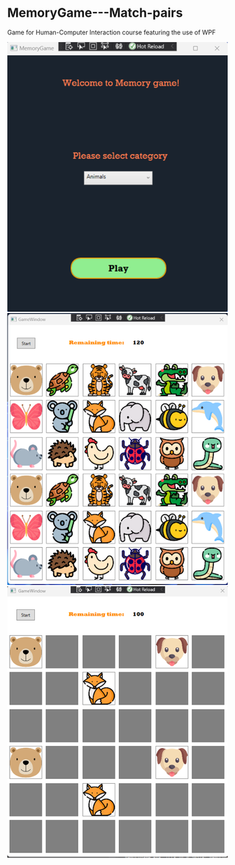 # MemoryGame---Match-pairs
Game for Human-Computer Interaction course featuring the use of WPF

![WelcomeWindow](https://github.com/aleksandardrljaca/MemoryGame---Match-pairs/blob/main/memGameMain.png)
![GameBeforeStart](https://github.com/aleksandardrljaca/MemoryGame---Match-pairs/blob/main/memGameTiles.png)
![Playing](https://github.com/aleksandardrljaca/MemoryGame---Match-pairs/blob/main/playing.png)



